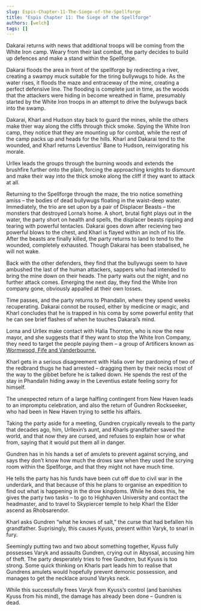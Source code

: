 ```yaml
---
slug: Espis-Chapter-11-The-Siege-of-the-Spellforge
title: "Espis Chapter 11: The Siege of the Spellforge"
authors: [welch]
tags: []
---
```


Dakarai returns with news that additional troops will be coming from the White Iron camp. Weary from their last combat, the party decides to build up defences and make a stand within the Spellforge.

<!--truncate-->
 
Dakarai floods the area in front of the spellforge by redirecting a river, creating a swampy muck suitable for the tiring bullywugs to hide. As the water rises, it floods the maze and entraceway of the mine, creating a perfect defensive line. The flooding is complete just in time, as the woods that the attackers were hiding in become wreathed in flame, presumably started by the White Iron troops in an attempt to drive the bulywugs back into the swamp.
 
Dakarai, Kharl and Hudson stay back to guard the mines, while the others make thier way along the cliffs through thick smoke. Spying the White Iron camp, they notice that they are mounting up for combat, while the rest of the camp packs up and heads for the hills. Kharl and Dakarai tend to the wounded, and Kharl returns Leventius’ Bane to Hudson, reinvigorating his morale.
 
Urllex leads the groups through the burning woods and extends the brushfire further onto the plain, forcing the approaching knights to dismount and make their way into the thick smoke along the cliff if they want to attack at all.
 
Returning to the Spellforge through the maze, the trio notice something amiss – the bodies of dead bullywugs floating in the waist-deep water. Immediately, the trio are set upon by a pair of Displacer Beasts – the monsters that destroyed Lorna’s home. A short, brutal fight plays out in the water, the party short on health and spells, the displacer beasts ripping and tearing with powerful tentacles. Dakarai goes down after recieving two powerful blows to the chest, and Kharl is flayed within an inch of his life. After the beasts are finally killed, the party returns to land to tend to the wounded, completely exhausted. Though Dakarai has been stabalised, he will not wake.
 
Back with the other defenders, they find that the bullywugs seem to have ambushed the last of the human attackers, sappers who had intended to bring the mine down on their heads. The party waits out the night, and no further attack comes. Emerging the next day, they find the White Iron company gone, obviously appalled at their own losses.
 
Time passes, and the party returns to Phandalin, where they spend weeks recuperating. Dakarai connot be roused, either by medicine or magic, and Kharl concludes that he is trapped in his coma by some powerful entity that he can see brief flashes of when he touches Dakarai’s mind.
 
Lorna and Urllex make contact with Halia Thornton, who is now the new mayor, and she suggests that if they want to stop the White Iron Company, they need to target the people paying them – a group of Artificers known as [Wormwood, Fife and Vanderbourne.](/wikis/wormwood-fife-and-vanderbourne-independent-artificers)
 
Kharl gets in a serious disagreement with Halia over her pardoning of two of the redbrand thugs he had arrested – dragging them by their necks most of the way to the gibbet before he is talked down. He spends the rest of the stay in Phandalin hiding away in the Leventius estate feeling sorry for himself.
 
The unexpected return of a large halfling contingent from New Haven leads to an impromptu celebration, and also the return of Gundren Rockseeker, who had been in New Haven trying to settle his affairs.
 
Taking the party aside for a meeting, Gundren crypically reveals to the party that decades ago, him, Urllexin’s aunt, and Kharls grandfather saved the world, and that now they are cursed, and refuses to explain how or what from, saying that it would put them all in danger.
 
Gundren has in his hands a set of amulets to prevent against scrying, and says they don’t know how much the drows saw when they used the scrying room within the Spellforge, and that they might not have much time.
 
He tells the party has his funds have been cut off due to civil war in the underdark, and that because of this he plans to organise an expedition to find out what is happening in the drow kingdoms. While he does this, he gives the party two tasks – to go to Highhaven University and contact the headmaster, and to travel to Skypiercer temple to help Kharl the Elder ascend as Rhobsarendor.
 
Kharl asks Gundren “what he knows of salt,” the curse that had befallen his grandfather. Suprisingly, this causes Kyuss, present within Varyk, to snarl in fury.
 
Seemingly putting two and two about something together, Kyuss fully possesses Varyk and assaults Gundren,  crying out in Abyssal, accusing him of theft. The party desperately tries to free Gundren, but Kyuss is too strong. Some quick thinking on Kharls part leads him to realise that Gundrens amulets would hopefully prevent demonic possession, and manages to get the necklace around Varyks neck.
 
While this successfully frees Varyk from Kyuss’s control (and banishes Kyuss from his mind), the damage has already been done – Gundren is dead.
